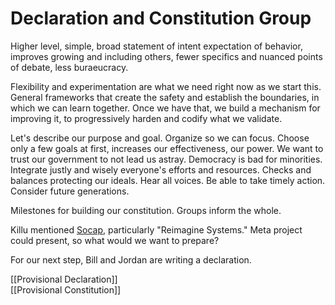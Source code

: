 # Declaration and Constitution Group
Higher level, simple, broad statement of intent expectation of behavior, improves growing and including others, fewer specifics and nuanced points of debate, less buraeucracy. 

Flexibility and experimentation are what we need right now as we start this. General frameworks that create the safety and establish the boundaries, in which we can learn together. Once we have that, we build a mechanism for improving it, to progressively harden and codify what we validate.

Let's describe our purpose and goal. Organize so we can focus. Choose only a few goals at first, increases our effectiveness, our power. We want to trust our government to not lead us astray. Democracy is bad for minorities. Integrate justly and wisely everyone's efforts and resources. Checks and balances protecting our ideals. Hear all voices. Be able to take timely action. Consider future generations. 

Milestones for building our constitution. Groups inform the whole.

Killu mentioned [Socap](https://socapglobal.com/socap-open-submit-your-idea/?utm_campaign=Audience%20Building%20Campaign&utm_source=email&utm_medium=newsletter&_hsenc=p2ANqtz-_7_NelijTqqNOvmPipkQSpKSOmMm3fxg6stXPAglc5NairlbLxkC6YRpoU_t05u9JMb7cXCeH0k0vF6_FsYR81b-lWwkv9Zk8ABN4xcqql12mtAMA), particularly "Reimagine Systems." Meta project could present, so what would we want to prepare?

For our next step, Bill and Jordan are writing a declaration. 

[[Provisional Declaration]]  
[[Provisional Constitution]]  
